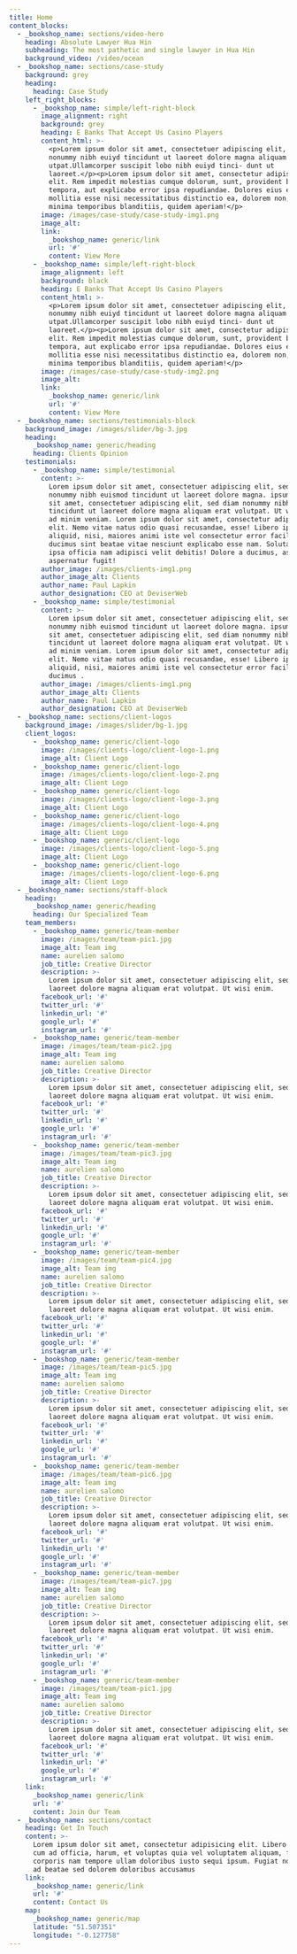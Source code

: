 ```yaml
---
title: Home
content_blocks:
  - _bookshop_name: sections/video-hero
    heading: Absolute Lawyer Hua Hin
    subheading: The most pathetic and single lawyer in Hua Hin
    background_video: /video/ocean
  - _bookshop_name: sections/case-study
    background: grey
    heading:
      heading: Case Study
    left_right_blocks:
      - _bookshop_name: simple/left-right-block
        image_alignment: right
        background: grey
        heading: E Banks That Accept Us Casino Players
        content_html: >-
          <p>Lorem ipsum dolor sit amet, consectetuer adipiscing elit, sed diam
          nonummy nibh euiyd tincidunt ut laoreet dolore magna aliquam nibh
          utpat.Ullamcorper suscipit lobo nibh euiyd tinci- dunt ut
          laoreet.</p><p>Lorem ipsum dolor sit amet, consectetur adipisicing
          elit. Rem impedit molestias cumque dolorum, sunt, provident blanditiis
          tempora, aut explicabo error ipsa repudiandae. Dolores eius eaque eum
          mollitia esse nisi necessitatibus distinctio ea, dolorem non, optio
          minima temporibus blanditiis, quidem aperiam!</p>
        image: /images/case-study/case-study-img1.png
        image_alt:
        link:
          _bookshop_name: generic/link
          url: '#'
          content: View More
      - _bookshop_name: simple/left-right-block
        image_alignment: left
        background: black
        heading: E Banks That Accept Us Casino Players
        content_html: >-
          <p>Lorem ipsum dolor sit amet, consectetuer adipiscing elit, sed diam
          nonummy nibh euiyd tincidunt ut laoreet dolore magna aliquam nibh
          utpat.Ullamcorper suscipit lobo nibh euiyd tinci- dunt ut
          laoreet.</p><p>Lorem ipsum dolor sit amet, consectetur adipisicing
          elit. Rem impedit molestias cumque dolorum, sunt, provident blanditiis
          tempora, aut explicabo error ipsa repudiandae. Dolores eius eaque eum
          mollitia esse nisi necessitatibus distinctio ea, dolorem non, optio
          minima temporibus blanditiis, quidem aperiam!</p>
        image: /images/case-study/case-study-img2.png
        image_alt:
        link:
          _bookshop_name: generic/link
          url: '#'
          content: View More
  - _bookshop_name: sections/testimonials-block
    background_image: /images/slider/bg-3.jpg
    heading:
      _bookshop_name: generic/heading
      heading: Clients Opinion
    testimonials:
      - _bookshop_name: simple/testimonial
        content: >-
          Lorem ipsum dolor sit amet, consectetuer adipiscing elit, sed diam
          nonummy nibh euismod tincidunt ut laoreet dolore magna. ipsum dolor
          sit amet, consectetuer adipiscing elit, sed diam nonummy nibh euismod
          tincidunt ut laoreet dolore magna aliquam erat volutpat. Ut wisi enim
          ad minim veniam. Lorem ipsum dolor sit amet, consectetur adipisicing
          elit. Nemo vitae natus odio quasi recusandae, esse! Libero ipsum cum
          aliquid, nisi, maiores animi iste vel consectetur error facilis quae
          ducimus sint beatae vitae nesciunt explicabo esse nam. Soluta harum
          ipsa officia nam adipisci velit debitis! Dolore a ducimus, assumenda
          aspernatur fugit!
        author_image: /images/clients-img1.png
        author_image_alt: Clients
        author_name: Paul Lapkin
        author_designation: CEO at DeviserWeb
      - _bookshop_name: simple/testimonial
        content: >-
          Lorem ipsum dolor sit amet, consectetuer adipiscing elit, sed diam
          nonummy nibh euismod tincidunt ut laoreet dolore magna. ipsum dolor
          sit amet, consectetuer adipiscing elit, sed diam nonummy nibh euismod
          tincidunt ut laoreet dolore magna aliquam erat volutpat. Ut wisi enim
          ad minim veniam. Lorem ipsum dolor sit amet, consectetur adipisicing
          elit. Nemo vitae natus odio quasi recusandae, esse! Libero ipsum cum
          aliquid, nisi, maiores animi iste vel consectetur error facilis quae
          ducimus .
        author_image: /images/clients-img1.png
        author_image_alt: Clients
        author_name: Paul Lapkin
        author_designation: CEO at DeviserWeb
  - _bookshop_name: sections/client-logos
    background_image: /images/slider/bg-1.jpg
    client_logos:
      - _bookshop_name: generic/client-logo
        image: /images/clients-logo/client-logo-1.png
        image_alt: Client Logo
      - _bookshop_name: generic/client-logo
        image: /images/clients-logo/client-logo-2.png
        image_alt: Client Logo
      - _bookshop_name: generic/client-logo
        image: /images/clients-logo/client-logo-3.png
        image_alt: Client Logo
      - _bookshop_name: generic/client-logo
        image: /images/clients-logo/client-logo-4.png
        image_alt: Client Logo
      - _bookshop_name: generic/client-logo
        image: /images/clients-logo/client-logo-5.png
        image_alt: Client Logo
      - _bookshop_name: generic/client-logo
        image: /images/clients-logo/client-logo-6.png
        image_alt: Client Logo
  - _bookshop_name: sections/staff-block
    heading:
      _bookshop_name: generic/heading
      heading: Our Specialized Team
    team_members:
      - _bookshop_name: generic/team-member
        image: /images/team/team-pic1.jpg
        image_alt: Team img
        name: aurelien salomo
        job_title: Creative Director
        description: >-
          Lorem ipsum dolor sit amet, consectetuer adipiscing elit, sed diam ut
          laoreet dolore magna aliquam erat volutpat. Ut wisi enim.
        facebook_url: '#'
        twitter_url: '#'
        linkedin_url: '#'
        google_url: '#'
        instagram_url: '#'
      - _bookshop_name: generic/team-member
        image: /images/team/team-pic2.jpg
        image_alt: Team img
        name: aurelien salomo
        job_title: Creative Director
        description: >-
          Lorem ipsum dolor sit amet, consectetuer adipiscing elit, sed diam ut
          laoreet dolore magna aliquam erat volutpat. Ut wisi enim.
        facebook_url: '#'
        twitter_url: '#'
        linkedin_url: '#'
        google_url: '#'
        instagram_url: '#'
      - _bookshop_name: generic/team-member
        image: /images/team/team-pic3.jpg
        image_alt: Team img
        name: aurelien salomo
        job_title: Creative Director
        description: >-
          Lorem ipsum dolor sit amet, consectetuer adipiscing elit, sed diam ut
          laoreet dolore magna aliquam erat volutpat. Ut wisi enim.
        facebook_url: '#'
        twitter_url: '#'
        linkedin_url: '#'
        google_url: '#'
        instagram_url: '#'
      - _bookshop_name: generic/team-member
        image: /images/team/team-pic4.jpg
        image_alt: Team img
        name: aurelien salomo
        job_title: Creative Director
        description: >-
          Lorem ipsum dolor sit amet, consectetuer adipiscing elit, sed diam ut
          laoreet dolore magna aliquam erat volutpat. Ut wisi enim.
        facebook_url: '#'
        twitter_url: '#'
        linkedin_url: '#'
        google_url: '#'
        instagram_url: '#'
      - _bookshop_name: generic/team-member
        image: /images/team/team-pic5.jpg
        image_alt: Team img
        name: aurelien salomo
        job_title: Creative Director
        description: >-
          Lorem ipsum dolor sit amet, consectetuer adipiscing elit, sed diam ut
          laoreet dolore magna aliquam erat volutpat. Ut wisi enim.
        facebook_url: '#'
        twitter_url: '#'
        linkedin_url: '#'
        google_url: '#'
        instagram_url: '#'
      - _bookshop_name: generic/team-member
        image: /images/team/team-pic6.jpg
        image_alt: Team img
        name: aurelien salomo
        job_title: Creative Director
        description: >-
          Lorem ipsum dolor sit amet, consectetuer adipiscing elit, sed diam ut
          laoreet dolore magna aliquam erat volutpat. Ut wisi enim.
        facebook_url: '#'
        twitter_url: '#'
        linkedin_url: '#'
        google_url: '#'
        instagram_url: '#'
      - _bookshop_name: generic/team-member
        image: /images/team/team-pic7.jpg
        image_alt: Team img
        name: aurelien salomo
        job_title: Creative Director
        description: >-
          Lorem ipsum dolor sit amet, consectetuer adipiscing elit, sed diam ut
          laoreet dolore magna aliquam erat volutpat. Ut wisi enim.
        facebook_url: '#'
        twitter_url: '#'
        linkedin_url: '#'
        google_url: '#'
        instagram_url: '#'
      - _bookshop_name: generic/team-member
        image: /images/team/team-pic1.jpg
        image_alt: Team img
        name: aurelien salomo
        job_title: Creative Director
        description: >-
          Lorem ipsum dolor sit amet, consectetuer adipiscing elit, sed diam ut
          laoreet dolore magna aliquam erat volutpat. Ut wisi enim.
        facebook_url: '#'
        twitter_url: '#'
        linkedin_url: '#'
        google_url: '#'
        instagram_url: '#'
    link:
      _bookshop_name: generic/link
      url: '#'
      content: Join Our Team
  - _bookshop_name: sections/contact
    heading: Get In Touch
    content: >-
      Lorem ipsum dolor sit amet, consectetur adipisicing elit. Libero fugiat
      cum ad officia, harum, et voluptas quia vel voluptatem aliquam, facilis
      corporis nam tempore ullam doloribus iusto sequi ipsum. Fugiat non culpa
      ad beatae sed dolorem doloribus accusamus
    link:
      _bookshop_name: generic/link
      url: '#'
      content: Contact Us
    map:
      _bookshop_name: generic/map
      latitude: "51.507351"
      longitude: "-0.127758"
---
```


